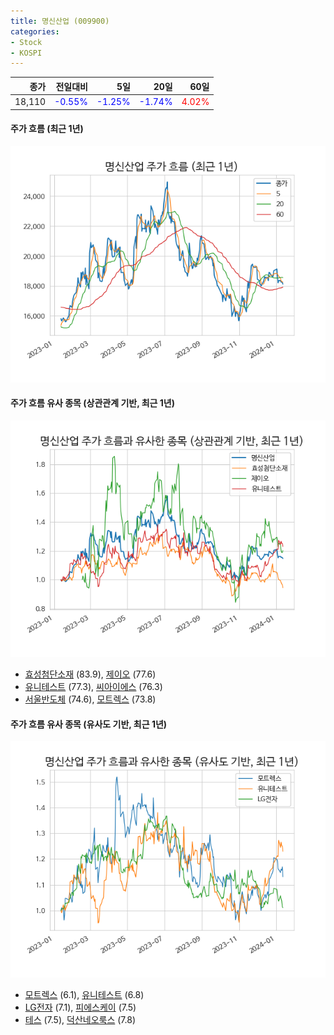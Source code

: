 ```yaml
---
title: 명신산업 (009900)
categories:
- Stock
- KOSPI
---
```


|종가|전일대비|5일|20일|60일|
|---:|-------:|--:|---:|---:|
|18,110|<span style="color: blue">-0.55%</span>|<span style="color: blue">-1.25%</span>|<span style="color: blue">-1.74%</span>|<span style="color: red">4.02%</span>|

<!-- more -->

#### 주가 흐름 (최근 1년)
![009900](/assets/images/stock/009900.png)


#### 주가 흐름 유사 종목 (상관관계 기반, 최근 1년)
![009900](/assets/images/stock/009900_corr.png)
- [효성첨단소재](/298050/) (83.9), [제이오](/418550/) (77.6)
- [유니테스트](/086390/) (77.3), [씨아이에스](/222080/) (76.3)
- [서울반도체](/046890/) (74.6), [모트렉스](/118990/) (73.8)


#### 주가 흐름 유사 종목 (유사도 기반, 최근 1년)
![009900](/assets/images/stock/009900_sim.png)
- [모트렉스](/118990/) (6.1), [유니테스트](/086390/) (6.8)
- [LG전자](/066570/) (7.1), [피에스케이](/319660/) (7.5)
- [테스](/095610/) (7.5), [덕산네오룩스](/213420/) (7.8)